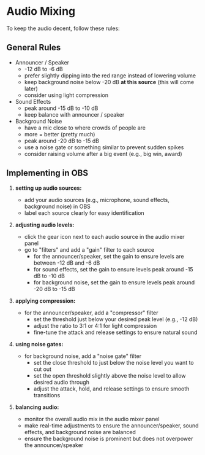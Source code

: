 # Audio Mixing

To keep the audio decent, follow these rules:

## General Rules

- Announcer / Speaker
  - -12 dB to -6 dB
  - prefer slightly dipping into the red range instead of lowering volume
  - keep background noise below -20 dB **at this source** (this will come later)
  - consider using light compression
- Sound Effects
  - peak around -15 dB to -10 dB
  - keep balance with announcer / speaker
- Background Noise
  - have a mic close to where crowds of people are
  - more = better (pretty much)
  - peak around -20 dB to -15 dB
  - use a noise gate or something similar to prevent sudden spikes
  - consider raising volume after a big event (e.g., big win, award)

## Implementing in OBS

1. **setting up audio sources:**
   - add your audio sources (e.g., microphone, sound effects, background noise) in OBS
   - label each source clearly for easy identification

2. **adjusting audio levels:**
   - click the gear icon next to each audio source in the audio mixer panel
   - go to "filters" and add a "gain" filter to each source
     - for the announcer/speaker, set the gain to ensure levels are between -12 dB and -6 dB
     - for sound effects, set the gain to ensure levels peak around -15 dB to -10 dB
     - for background noise, set the gain to ensure levels peak around -20 dB to -15 dB

3. **applying compression:**
   - for the announcer/speaker, add a "compressor" filter
     - set the threshold just below your desired peak level (e.g., -12 dB)
     - adjust the ratio to 3:1 or 4:1 for light compression
     - fine-tune the attack and release settings to ensure natural sound

4. **using noise gates:**
   - for background noise, add a "noise gate" filter
     - set the close threshold to just below the noise level you want to cut out
     - set the open threshold slightly above the noise level to allow desired audio through
     - adjust the attack, hold, and release settings to ensure smooth transitions

5. **balancing audio:**
   - monitor the overall audio mix in the audio mixer panel
   - make real-time adjustments to ensure the announcer/speaker, sound effects, and background noise are balanced
   - ensure the background noise is prominent but does not overpower the announcer/speaker
